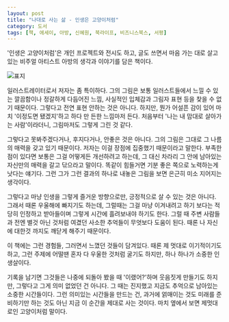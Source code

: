 ```yaml
---
layout: post
title: "나대로 사는 삶 - 인생은 고양이처럼"
category: 도서
tags: [책, 에세이, 아방, 신혜원, 북라이프, 비즈니스북스, 서평]
---
```


'인생은 고양이처럼'은
개인 프로젝트와 전시도 하고, 글도 쓰면서 마음 가는 대로 살고있는
비주얼 아티스트 아방의 생각과 이야기를 담은 책이다.

![표지](https://lh3.googleusercontent.com/31WZ2sBvN-fUpm2ErYEfH_PoLC-t0VvCGvkxtgEeubaLkLllfdwo5cowazhtGNag1smINqNEUA1fTA=s480)

일러스트레이터로서 저자는 좀 특이하다.
그의 그림은 보통 일러스트들에서 느낄 수 있는 깔끔함이나
정갈하게 다듬어진 느낌,
사실적인 입체감과 그림자 표현 등을 찾을 수 없기 때문이다.
그렇다고 전연 표현 안하는 것은 아니다.
하지만, 뭔가 어설픈 감이 있어 마치 '이정도면 됐겠지'하고 하다 만 든한 느낌마저 든다.
처음부터 '나는 내 맘대로 살아가는 사람'이라더니,
그림마저도 그렇게 그린 것 같다.

그렇다고 못봐주겠다거나, 후지다거나, 안좋은 것은 아니다.
그의 그림은 그대로 그 나름의 매력을 갖고 있기 때문이다.
저자는 이걸 장점에 집중했기 때문이라고 말한다.
부족한 점이 있다면 보통은 그걸 어떻게든 개선하려고 하는데,
그 대신 차라리 그 안에 남아있는 자신만의 매력을 갈고 닦으라고 말이다.
똑같이 힘들거면 기분 좋은 쪽으로 노력하는게 낫다는 얘기다.
그런 그가 그런 결과의 하나로 내놓은 그림을 보면 은근히 미소 지어지는 생각이다.

그렇다고 마냥 인생을 그렇게 즐거운 방향으로만, 긍정적으로 살 수 있는 것은 아니다.
그래서 때론 우울해에 빠지기도 하는데,
그럴때는 그걸 마냥 이겨내려고 하기 보다는
적당히 인정하고 받아들이며 그렇게 시간에 흘려보내야 하기도 한다.
그럴 때 주변 사람들과 전엔 별것 아닌 것처럼 여겼던 사소한 추억들이 무엇보다 도움이 된다.
때론 나 자신에 대한것 까지도 깨닫게 해주기 때문이다.

이 책에는 그런 경험들, 그러면서 느꼈던 것들이 담겨있다.
때론 제 멋대로 이기적이기도 하고,
그런 주제에 어떨땐 혼자 다 우울한 것처럼 굴기도 하지만,
하나 하나가 소중한 인생살이다.

기록을 남기면 그것들은 나중에 되돌아 봤을 때 '이랬어?'하며 웃음짓게 만들기도 하지만,
그렇다고 그게 의미 없었던 건 아니다.
그 때는 진지했고 지금도 추억으로 남아있는 소중한 시간들이다.
그런 의미있는 시간들을 만드는 건,
과거에 얽매이는 것도
미래를 준비하기만 하는 것도 아닌
지금 이 순간을 제대로 사는 것이다.
마치 옆에서 보면 제멋대로인 고양이처럼 말이다.
